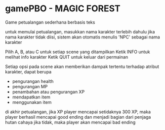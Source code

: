 # gamePBO - MAGIC FOREST
Game petualangan sederhana berbasis teks

untuk memulai petualangan, masukkan nama karakter terlebih dahulu
jika nama karakter tidak diisi, sistem akan otomatis menulis 'NPC' sebagai nama karakter

Pilih A, B, atau C untuk setiap scene yang ditampilkan
Ketik INFO untuk melihat info karakter
Ketik QUIT untuk keluar dari permainan

Setiap opsi pada scene akan memberikan dampak tertentu terhadap atribut karakter, dapat berupa
- pengurangan health 
- pengurangan MP 
- penambahan atau pengurangan XP
- mendapatkan item
- menggunakan item

di akhir petualangan, jika XP player mencapai setidaknya 300 XP, maka player berhasil mencapai good ending dan menjadi bagian dari penjaga hutan cahaya
jika tidak, maka player akan mencapai bad ending
